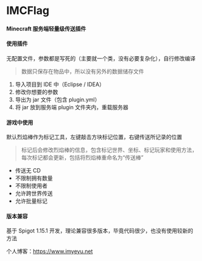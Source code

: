 # IMCFlag

#### Minecraft 服务端轻量级传送插件

#### 使用插件

无配置文件，参数都是写死的（主要就一个类，没有必要复杂化），自行修改编译
> 数据只保存在物品中，所以没有另外的数据储存文件
1. 导入项目到 IDE 中（Eclipse / IDEA）
2. 修改你想要的参数
3. 导出为 jar 文件（包含 plugin.yml）
4. 将 jar 放到服务端 plugin 文件夹内，重载服务器

#### 游戏中使用
默认烈焰棒作为标记工具，左键敲击方块标记位置，右键传送所记录的位置

> 标记后会修改烈焰棒的信息，包含标记世界、坐标、标记玩家和使用方法，每次标记都会更新，包括将烈焰棒重命名为“传送棒”

- 传送无 CD
- 不限制拥有数量
- 不限制使用者
- 允许跨世界传送
- 允许批量标记

#### 版本兼容
基于 Spigot 1.15.1 开发，理论兼容很多版本，毕竟代码很少，也没有使用较新的方法


个人博客：<https://www.imyeyu.net>
